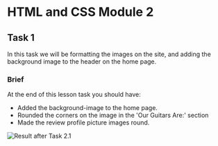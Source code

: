 # HTML and CSS Module 2

## Task 1

In this task we will be formatting the images on the site, and adding the background image to the header on the home page.

### Brief

At the end of this lesson task you should have:
- Added the background-image to the home page.
- Rounded the corners on the image in the 'Our Guitars Are:' section
- Made the review profile picture images round.

![Result after Task 2.1](assets/html-css_task2-1_result.gif)
